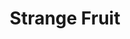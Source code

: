 ---
index: 1
layout: default
title: Strange Fruit
event: Release of Strange Fruit
artist: Billie Holiday
genre: Blues, Jazz
writer: Abel Meeropol
producer: Milt Gabler
album: Single 
label: Commodore
country: USA
language: English
duration: '3:02'
released: 1939
video: https://www.youtube.com/embed/-DGY9HvChXk
description: | 
   Holiday was reluctant to sing and perform the song when it was initially brought to her. The song was of character to what she would initially sing as the lyrics were about the lynching of black Americans happening at the time in the Southern States of America. However, despite this, it turned into be one of her most renowned songs which reached number 16 on the charts.
award1: Grammy Hall of Fame, 1978
award2: Song of the Century Times Magazine, 1999
award3: Sold over 1 million copies worldwide
award4: Strange Fruit was selected for preservation in the National Recording Registry by the Library of Congress as being "culturally, historically or aesthetically significant", 2002
versions: | 
    Abel Meeropol (1939), </br>
    UB40 (1980) </br>
    Diana Ross (1972) </br>
    Sting (1986)
more-versions: https://secondhandsongs.com/work/18135/versions
source1: https://www.loc.gov/static/programs/national-recording-preservation-board/documents/StrangeFruit.pdf 
source2: https://academic.oup.com/maghis/article-abstract/18/2/54/953029?redirectedFrom=fulltext 
source3: https://www.jstor.org/stable/pdf/23597541.pdf?refreqid=excelsior%3Ab2f5597b9ce33f782d33e0a37fe95599



---